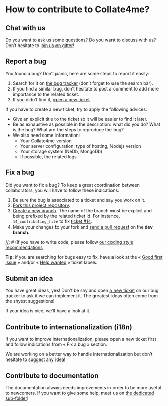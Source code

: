 # How to contribute to Collate4me?

## Chat with us

Do you want to ask us some questions? Do you want to discuss with us?
Don’t hesitate to [join us on gitter][chat-link]!


## Report a bug

You found a bug? Don’t panic, here are some steps to report it easily:

1. Search for it on [the bug tracker][bug-tracker] (don’t forget to use the search bar).
2. If you find a similar bug, don’t hesitate to post a comment to add more importance to the related ticket.
3. If you didn’t find it, [open a new ticket][new-ticket].

If you have to create a new ticket, try to apply the following advices:

- Give an explicit title to the ticket so it will be easier to find it later.
- Be as exhaustive as possible in the description: what did you do? What is the bug? What are the steps to reproduce the bug?
- We also need some information:
    + Your Collate4me version
    + Your server configuration: type of hosting, Nodejs version
    + Your storage system (NeDb, MongoDb)
    + If possible, the related logs

## Fix a bug

Did you want to fix a bug? To keep a great coordination between collaborators, you will have to follow these indications:

1. Be sure the bug is associated to a ticket and say you work on it.
2. [Fork this project repository][fork-repo].
3. [Create a new branch][create-branch]. The name of the branch must be explicit and being prefixed by the related ticket id. For instance, `14_contributing_file` to fix [ticket #14][ticket-14].
4. Make your changes to your fork and [send a pull request][pull-request] on the **dev branch**.

[//]: # (If you have to write code, please follow [our coding style recommendations](https://freshrss.github.io/FreshRSS/en/developers/01_First_steps.html)

**Tip:** if you are searching for bugs easy to fix, have a look at the « [Good first issue][good-first-issue] » and/or « [Help wanted][help-wanted] » ticket labels.

## Submit an idea

You have great ideas, yes! Don't be shy and open [a new ticket][new-ticket] on our bug tracker to ask if we can implement it. The greatest ideas often come from the shyest suggestions!

If your idea is nice, we’ll have a look at it.

## Contribute to internationalization (i18n)

If you want to improve internationalization, please open a new ticket first and follow indications from « Fix a bug » section.

[//]: # (Translations are present in the subdirectories of `./app/i18n/`)

We are working on a better way to handle internationalization but don’t hesitate to suggest any idea!

## Contribute to documentation

The documentation always needs improvements in order to be more useful to newcomers. If you want to give some help, meet us on [the dedicated sub-folder][docs]!

[chat-link]: https://gitter.im/collate-for-me/Lobby
[bug-tracker]: https://github.com/mehtankush/collate-for-me/issues
[new-ticket]: https://github.com/mehtankush/collate-for-me/issues/new
[fork-repo]: https://help.github.com/articles/fork-a-repo/
[create-branch]: https://help.github.com/articles/creating-and-deleting-branches-within-your-repository/
[ticket-14]: (https://github.com/mehtankush/collate-for-me/issues/14)
[pull-request]: https://help.github.com/articles/using-pull-requests/
[good-first-issue]: https://github.com/mehtankush/collate-for-me/issues?q=label%3A%22good+first+issue+%3Ababy%3A%22
[help-wanted]: https://github.com/mehtankush/collate-for-me/issues?q=label%3A%22help+wanted+%3Aoctocat%3A%22
[docs]: https://github.com/mehtankush/collate-for-me/tree/master/docs